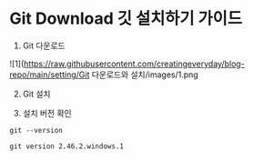 <!-- title: Git Download 깃 설치하기 가이드 -->

# Git Download 깃 설치하기 가이드

1. Git 다운로드

![1](https://raw.githubusercontent.com/creatingeveryday/blog-repo/main/setting/Git 다운로드와 설치/images/1.png

2. Git 설치

3. 설치 버전 확인
```shell
git --version

git version 2.46.2.windows.1
```
